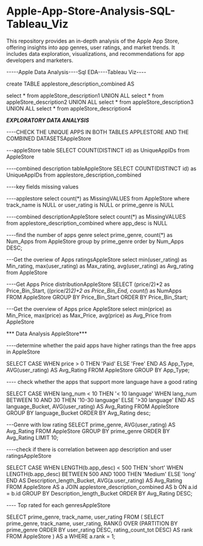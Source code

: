 # Apple-App-Store-Analysis-SQL-Tableau_Viz 
This repository provides an in-depth analysis of the Apple App Store, offering insights into app genres, user ratings, and market trends. It includes data exploration, visualizations, and recommendations for app developers and marketers.

-----Apple Data Analysis----Sql EDA----Tableau Viz----


create TABLE applestore_description_combined AS

select * from appleStore_description1
UNION ALL
select * from appleStore_description2
UNION ALL
select * from appleStore_description3
UNION ALL
select * from appleStore_description4

***EXPLORATORY DATA ANALYSIS***

----CHECK THE UNIQUE APPS IN BOTH TABLES APPLESTORE AND THE COMBINED DATASETSAppleStore

---appleStore table
SELECT COUNT(DISTINCT id) as UniqueAppIDs
from AppleStore

----combined description tableAppleStore
SELECT COUNT(DISTINCT id) as UniqueAppIDs
from applestore_description_combined

----key fields missing values

----applestore
select count(*) as MissingVALUES
from AppleStore
where track_name is NULL or user_rating is NULL or prime_genre is NULL

----combined descriptionAppleStore
select count(*) as MissingVALUES
from applestore_description_combined
where app_desc is NULL 

----find the number of apps genre
select prime_genre, count(*) as Num_Apps
from AppleStore
group by prime_genre
order by Num_Apps DESC;

---Get the overiew of Apps ratingsAppleStore
select min(user_rating) as Min_rating,
       max(user_rating) as Max_rating,
       avg(user_rating) as Avg_rating
from AppleStore

----Get Apps Price distributionAppleStore
SELECT
  (price/2)*2 as Price_Bin_Start,
  ((price/2)*2)+2 as Price_Bin_End,
  count(*) as NumApps
FROM
  AppleStore
GROUP BY
  Price_Bin_Start
ORDER BY
  Price_Bin_Start;
  
---Get the overview of Apps price AppleStore
select min(price) as Min_Price,
       max(price) as Max_Price,
       avg(price) as Avg_Price
from AppleStore

*** Data Analysis AppleStore***

----determine whether the paid apps have higher ratings than the free apps in AppleStore

SELECT 
  CASE 
    WHEN price > 0 THEN 'Paid'
    ELSE 'Free'
  END AS App_Type,
  AVG(user_rating) AS Avg_Rating
FROM 
  AppleStore
GROUP BY 
  App_Type;
  
---- check whether the apps that support more language have a good rating

SELECT 
  CASE 
    WHEN lang_num < 10 THEN '< 10 language'
    WHEN lang_num BETWEEN 10 AND 30 THEN '10-30 language'
    ELSE '>30 language'
  END AS language_Bucket,
  AVG(user_rating) AS Avg_Rating
FROM 
  AppleStore
GROUP BY 
  language_Bucket
ORDER BY 
  Avg_Rating desc;
  
  
---Genre with low rating
SELECT 
  prime_genre,
  AVG(user_rating) AS Avg_Rating
FROM 
  AppleStore
GROUP BY 
  prime_genre
ORDER BY 
  Avg_Rating 
LIMIT 10;

----check if there is correlation between app description and user ratingsAppleStore

SELECT 
  CASE 
    WHEN LENGTH(b.app_desc) < 500 THEN 'short'
    WHEN LENGTH(b.app_desc) BETWEEN 500 AND 1000 THEN 'Medium'
    ELSE 'long'
  END AS Description_length_Bucket,
  AVG(a.user_rating) AS Avg_Rating
FROM 
  AppleStore AS a
JOIN
  applestore_description_combined AS b
ON 
  a.id = b.id
GROUP BY 
  Description_length_Bucket
ORDER BY 
  Avg_Rating DESC;
  
  
---- Top rated for each genresAppleStore

SELECT prime_genre, track_name, user_rating
FROM (
  SELECT prime_genre, track_name, user_rating,
    RANK() OVER (PARTITION BY prime_genre ORDER BY user_rating DESC, rating_count_tot DESC) AS rank
  FROM AppleStore
) AS a
WHERE a.rank = 1;
